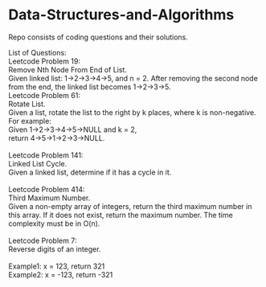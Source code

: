 # Data-Structures-and-Algorithms
Repo consists of coding questions and their solutions.

List of Questions:</br>
Leetcode Problem 19:</br> Remove Nth Node From End of List.</br>
Given linked list: 1->2->3->4->5, and n = 2.
After removing the second node from the end, the linked list becomes 1->2->3->5.
</br>
Leetcode Problem 61: </br>Rotate List.</br>
Given a list, rotate the list to the right by k places, where k is non-negative.</br>
For example:</br>
Given 1->2->3->4->5->NULL and k = 2,</br>
return 4->5->1->2->3->NULL.</br>
</br>
Leetcode Problem 141: </br>Linked List Cycle.</br>
Given a linked list, determine if it has a cycle in it.</br>
</br>
Leetcode Problem 414: </br>Third Maximum Number.</br>
Given a non-empty array of integers, return the third maximum number in this array. If it does not exist, return the maximum number. The time complexity must be in O(n).</br>
</br>
Leetcode Problem 7:</br>Reverse digits of an integer.</br>
</br>
Example1: x = 123, return 321</br>
Example2: x = -123, return -321</br>


